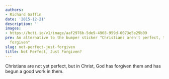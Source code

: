 ```yaml
---
authors:
- Richard Gaffin
date: '2015-12-21'
description: ''
images:
- https://hcti.io/v1/image/aaf2976b-5de9-4968-959d-0073e5e29b09
pre: An alternative to the bumper sticker "Christians aren't perfect, they're just
  forgiven"
slug: not-perfect-just-forgiven
title: Not Perfect, Just Forgiven?
---
```


Christians are not yet perfect, but in Christ, God has forgiven them and has begun a good work in them.